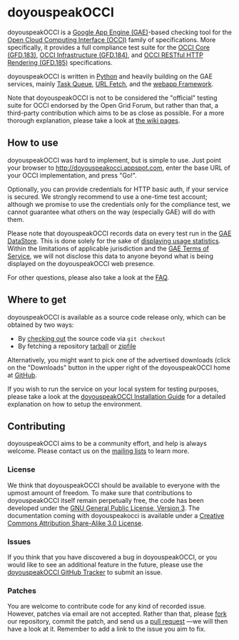# doyouspeakOCCI
doyouspeakOCCI is a [Google App Engine (GAE)](http://code.google.com/appengine/)-based checking tool for the [Open Cloud Computing Interface (OCCI)](http://occi-wg.org/) family of specifications. More specifically, it provides a full compliance test suite for the [OCCI Core (GFD.183)](http://ogf.org/documents/GFD.183.pdf), [OCCI Infrastructure (GFD.184)](http://ogf.org/documents/GFD.184.pdf), and [OCCI RESTful HTTP Rendering (GFD.185)](http://ogf.org/documents/GFD.185.pdf) specifications.

doyouspeakOCCI is written in [Python](http://www.python.org) and heavily building on the GAE services, mainly [Task Queue](http://code.google.com/appengine/docs/python/taskqueue/), [URL Fetch](http://code.google.com/appengine/docs/python/urlfetch/), and the [webapp Framework](http://code.google.com/appengine/docs/python/tools/webapp/).

Note that doyouspeakOCCI is not to be considered the "official" testing suite for OCCI endorsed by the Open Grid Forum, but rather than that, a third-party contribution which aims to be as close as possible. For a more thorough explanation, please take a look at [the wiki pages](https://github.com/irf/doyouspeakOCCI/wiki/faq).


## How to use
doyouspeakOCCI was hard to implement, but is simple to use. Just point your browser to http://doyouspeakocci.appspot.com, enter the base URL of your OCCI implementation, and press "Go!".

Optionally, you can provide credentials for HTTP basic auth, if your service is secured. We strongly recommend to use a one-time test account; although we promise to use the credentials only for the compliance test, we cannot guarantee what others on the way (especially GAE) will do with them.

Please note that doyouspeakOCCI records data on every test run in the [GAE DataStore](http://code.google.com/appengine/docs/python/gettingstarted/usingdatastore.html). This is done solely for the sake of [displaying usage statistics](http://doyouspeakocci.appspot.com/statistics). Within the limitations of applicable jurisdiction and the [GAE Terms of Service](http://code.google.com/appengine/terms.html), we will not disclose this data to anyone beyond what is being displayed on the doyouspeakOCCI web presence.

For other questions, please also take a look at the [FAQ](https://github.com/irf/doyouspeakocci/wiki/faq). 


## Where to get
doyouspeakOCCI is available as a source code release only, which can be obtained by two ways:

 * By [checking out](http://help.github.com/git-cheat-sheets/) the source code via `git checkout`
 * By fetching a repository [tarball](https://github.com/irf/doyouspeakocci/tarball/master)
   or [zipfile](https://github.com/irf/doyouspeakocci/tarball/master)

Alternatively, you might want to pick one of the advertised downloads (click on the "Downloads" button in the upper right of the doyouspeakOCCI home at [GitHub](https://github.com/irf/doyouspeakocci).

If you wish to run the service on your local system for testing purposes, please take a look at the [doyouspeakOCCI Installation Guide](https://github.com/irf/doyouspeakOCCI/wiki/installation) for a detailed explanation on how to setup the environment.

## Contributing
doyouspeakOCCI aims to be a community effort, and help is always welcome. Please contact us on the [mailing lists](https://groups.google.com/forum/#!forum/doyouspeakocci) to learn more.

### License
We think that doyouspeakOCCI should be available to everyone with the upmost amount of freedom. To make sure that contributions to doyouspeakOCCI itself remain perpetually free, the code has been developed under the [GNU General Public License, Version 3](http://www.gnu.org/licenses/gpl-3.0.html). The documentation coming with doyouspeakocci is available under a [Creative Commons Attribution Share-Alike 3.0 License](http://creativecommons.org/licenses/by-sa/3.0/).

### Issues
If you think that you have discovered a bug in doyouspeakOCCI, or you would like to see an additional feature in the future, please use the [doyouspeakOCCI GitHub Tracker](https://github.com/irf/doyouspeakocci/issues) to submit an issue.

### Patches
You are welcome to contribute code for any kind of recorded issue. However, patches via email are not accepted. Rather than that, please [fork](http://help.github.com/fork-a-repo/) our repository, commit the patch, and send us a [pull request](http://help.github.com/send-pull-requests/) &mdash;we will then have a look at it. Remember to add a link to the issue you aim to fix.
